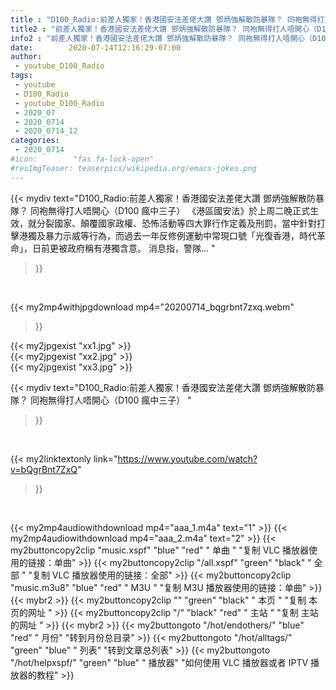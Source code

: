 ```yaml
---
title : "D100_Radio:前差人獨家！香港國安法差佬大讚 鄧炳強解散防暴隊？ 同袍無得打人唔開心（D100 瘋中三子） "
title2 : "前差人獨家！香港國安法差佬大讚 鄧炳強解散防暴隊？ 同袍無得打人唔開心（D100 瘋中三子） "
info2 : "前差人獨家！香港國安法差佬大讚 鄧炳強解散防暴隊？ 同袍無得打人唔開心（D100 瘋中三子） 《港區國安法》於上周二晚正式生效，就分裂國家、顛覆國家政權、恐怖活動等四大罪行作定義及刑罰，當中針對打擊港獨及暴力示威等行為，而過去一年反修例運動中常現口號「光復香港，時代革命」，日前更被政府稱有港獨含意。 消息指，警隊... "
date:        2020-07-14T12:16:29-07:00
author:
 - youtube_D100_Radio
tags:
 - youtube
 - D100_Radio
 - youtube_D100_Radio
 - 2020_07
 - 2020_0714
 - 2020_0714_12
categories:
 - 2020_0714
#icon:        "fas fa-lock-open"
#resImgTeaser: teaserpics/wikipedia.org/emacs-jokes.png
---
```


{{< mydiv text="D100_Radio:前差人獨家！香港國安法差佬大讚 鄧炳強解散防暴隊？ 同袍無得打人唔開心（D100 瘋中三子） 《港區國安法》於上周二晚正式生效，就分裂國家、顛覆國家政權、恐怖活動等四大罪行作定義及刑罰，當中針對打擊港獨及暴力示威等行為，而過去一年反修例運動中常現口號「光復香港，時代革命」，日前更被政府稱有港獨含意。 消息指，警隊... "
>}}
<br>


{{< my2mp4withjpgdownload mp4="20200714_bqgrbnt7zxq.webm"
>}}

{{< my2jpgexist "xx1.jpg" >}}<br>
{{< my2jpgexist "xx2.jpg" >}}<br>
{{< my2jpgexist "xx3.jpg" >}}<br>



{{< mydiv text="D100_Radio:前差人獨家！香港國安法差佬大讚 鄧炳強解散防暴隊？ 同袍無得打人唔開心（D100 瘋中三子） "
>}}
<br>

{{< my2linktextonly link="https://www.youtube.com/watch?v=bQgrBnt7ZxQ"
>}}


<br>

{{< my2mp4audiowithdownload mp4="aaa_1.m4a"    text="1" >}}
{{< my2mp4audiowithdownload mp4="aaa_2.m4a"    text="2" >}}
{{< my2buttoncopy2clip "music.xspf"        "blue"   "red"    " 单曲 "  "复制 VLC 播放器使用的链接：单曲" >}} {{< my2buttoncopy2clip "/all.xspf"         "green"  "black"  " 全部 "  "复制 VLC 播放器使用的链接：全部" >}} {{< my2buttoncopy2clip "music.m3u8"        "blue"   "red"    " M3U  "    "复制 M3U 播放器使用的链接：单曲" >}} {{< mybr2 >}} {{< my2buttoncopy2clip ""                  "green"  "black"  " 本页 "    "复制 本页的网址 " >}} {{< my2buttoncopy2clip "/"                 "black"  "red"    " 主站 "    "复制 主站的网址 " >}} {{< mybr2 >}} {{< my2buttongoto      "/hot/endothers/"   "blue"   "red"    " 月份"   "转到月份总目录" >}} {{< my2buttongoto      "/hot/alltags/"     "green"  "blue"   " 列表"   "转到文章总列表" >}} {{< my2buttongoto      "/hot/helpxspf/"    "green"  "blue"   " 播放器" "如何使用 VLC 播放器或者 IPTV 播放器的教程" >}} 
